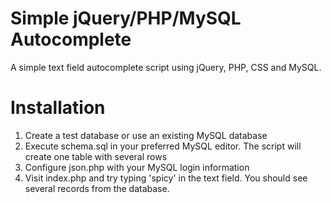 Simple jQuery/PHP/MySQL Autocomplete
=============

A simple text field autocomplete script using jQuery, PHP, CSS and MySQL.

Installation
=============

1. Create a test database or use an existing MySQL database
2. Execute schema.sql in your preferred MySQL editor. The script will create one table with several rows
3. Configure json.php with your MySQL login information
4. Visit index.php and try typing 'spicy' in the text field. You should see several records from the database.
